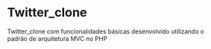 # Twitter_clone
Twitter_clone com funcionalidades básicas desenvolvido utilizando o padrão de arquitetura MVC no PHP 
